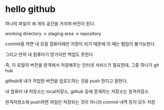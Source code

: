 # hello github

하나의 파일이 세 개의 공간을 거치며 버전이 된다.

working directory -> staging area -> repository

commit을 하면 내 로컬 컴퓨터에만 저장이 되기 때문에 이 때는 협업이 불가능한다.

그리고 만약 내 컴퓨터가 망가지만 백업도 못한다

즉, 이 로컬의 버전을 원격에서 저장해주는 인터넷 서비스가 필요한데, 그중 하나가 git hub

github에 내가 작업한 버전을 업로드하는 것을 push 한다고 말한다.

내 컴퓨터 내 저장소는 local저장소, github 등에 존재하는 저장소는 원격저장소

원격저장소에 push하면 파일만 저장되는 것이 아니라 commit 내역 등이 모두 저장